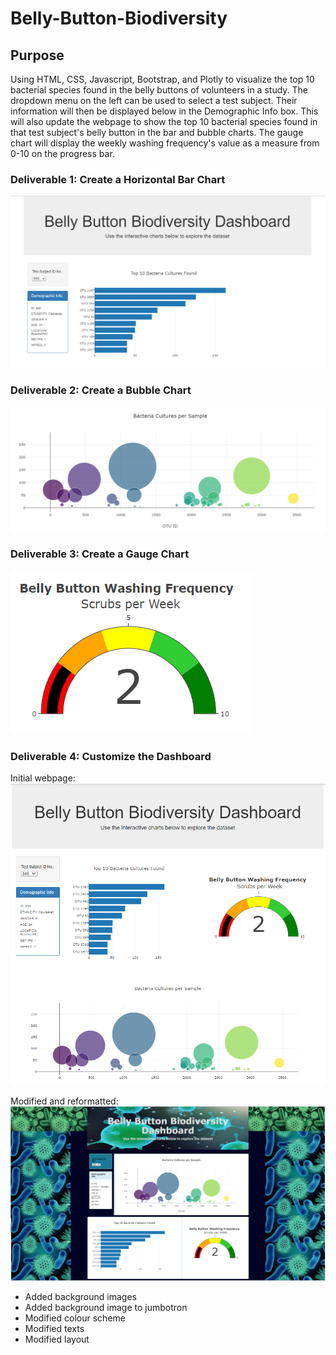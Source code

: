 # Belly-Button-Biodiversity

## Purpose
Using HTML, CSS, Javascript, Bootstrap, and Plotly to visualize the top 10 bacterial species found in the belly buttons of volunteers in a study. The dropdown menu on the left can be used to select a test subject. Their information will then be displayed below in the Demographic Info box. This will also update the webpage to show the top 10 bacterial species found in that test subject's belly button in the bar and bubble charts. The gauge chart will display the weekly washing frequency's value as a measure from 0-10 on the progress bar. 

### Deliverable 1: Create a Horizontal Bar Chart
![img](https://github.com/Soniaprogram/Belly-Button-Biodiversity/blob/main/images/Capturedel1.PNG)


### Deliverable 2: Create a Bubble Chart
![img2](https://github.com/Soniaprogram/Belly-Button-Biodiversity/blob/main/images/del2chart.PNG)


### Deliverable 3: Create a Gauge Chart
![img3](https://github.com/Soniaprogram/Belly-Button-Biodiversity/blob/main/images/del3gauge.PNG)

### Deliverable 4: Customize the Dashboard
Initial webpage:
![img4](https://github.com/Soniaprogram/Belly-Button-Biodiversity/blob/main/images/del3.PNG)

Modified and reformatted:
![img5](https://github.com/Soniaprogram/Belly-Button-Biodiversity/blob/main/images/webpage.PNG)

- Added background images
- Added background image to jumbotron
- Modified colour scheme
- Modified texts
- Modified layout
